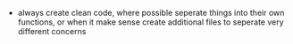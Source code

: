 - always create clean code, where possible seperate things into their own functions, or when it make sense create additional files to seperate very different concerns